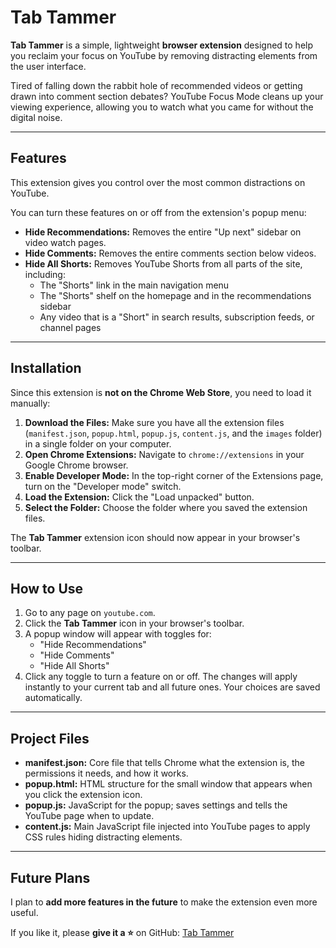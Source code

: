 # Tab Tammer

**Tab Tammer** is a simple, lightweight **browser extension** designed to help you reclaim your focus on YouTube by removing distracting elements from the user interface.  

Tired of falling down the rabbit hole of recommended videos or getting drawn into comment section debates? YouTube Focus Mode cleans up your viewing experience, allowing you to watch what you came for without the digital noise.

---

## Features

This extension gives you control over the most common distractions on YouTube.



You can turn these features on or off from the extension's popup menu:

- **Hide Recommendations:** Removes the entire "Up next" sidebar on video watch pages.  
- **Hide Comments:** Removes the entire comments section below videos.  
- **Hide All Shorts:** Removes YouTube Shorts from all parts of the site, including:  
  - The "Shorts" link in the main navigation menu  
  - The "Shorts" shelf on the homepage and in the recommendations sidebar  
  - Any video that is a "Short" in search results, subscription feeds, or channel pages  

---

## Installation

Since this extension is **not on the Chrome Web Store**, you need to load it manually:

1. **Download the Files:** Make sure you have all the extension files (`manifest.json`, `popup.html`, `popup.js`, `content.js`, and the `images` folder) in a single folder on your computer.  
2. **Open Chrome Extensions:** Navigate to `chrome://extensions` in your Google Chrome browser.  
3. **Enable Developer Mode:** In the top-right corner of the Extensions page, turn on the "Developer mode" switch.  
4. **Load the Extension:** Click the "Load unpacked" button.  
5. **Select the Folder:** Choose the folder where you saved the extension files.  

The **Tab Tammer** extension icon should now appear in your browser's toolbar.

---

## How to Use

1. Go to any page on `youtube.com`.  
2. Click the **Tab Tammer** icon in your browser's toolbar.  
3. A popup window will appear with toggles for:  
   - "Hide Recommendations"  
   - "Hide Comments"  
   - "Hide All Shorts"  
4. Click any toggle to turn a feature on or off. The changes will apply instantly to your current tab and all future ones. Your choices are saved automatically.

---

## Project Files

- **manifest.json:** Core file that tells Chrome what the extension is, the permissions it needs, and how it works.  
- **popup.html:** HTML structure for the small window that appears when you click the extension icon.  
- **popup.js:** JavaScript for the popup; saves settings and tells the YouTube page when to update.  
- **content.js:** Main JavaScript file injected into YouTube pages to apply CSS rules hiding distracting elements.  

---

## Future Plans

I plan to **add more features in the future** to make the extension even more useful.  

If you like it, please **give it a ⭐** on GitHub: [Tab Tammer](https://github.com/tanish4181/TabTammer)  


